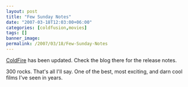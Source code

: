 ```yaml
---
layout: post
title: "Few Sunday Notes"
date: "2007-03-18T12:03:00+06:00"
categories: [coldfusion,movies]
tags: []
banner_image: 
permalink: /2007/03/18/Few-Sunday-Notes
---
```


<a href="http://coldfire.riaforge.org">ColdFire</a> has been updated. Check the blog there for the release notes.

300 rocks. That's all I'll say. One of the best, most exciting, and darn cool films I've seen in years.